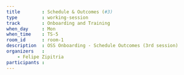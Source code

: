 ```yaml
---
title        : Schedule & Outcomes (#3)
type         : working-session
track        : Onboarding and Training
when_day     : Mon
when_time    : TS-5
room_id      : room-1
description  : OSS Onboarding - Schedule Outcomes (3rd session)
organizers   :
    - Felipe Zipitria
participants :
---
```



